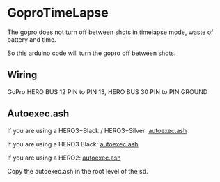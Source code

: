 GoproTimeLapse
==============

The gopro does not turn off between shots in timelapse mode, waste of battery and time.

So this arduino code will turn the gopro off between shots.

Wiring
------

GoPro HERO BUS 12 PIN to PIN 13, HERO BUS 30 PIN to PIN GROUND

Autoexec.ash
-------------

If you are using a HERO3+Black / HERO3+Silver: [autoexec.ash](https://github.com/KonradIT/arduino-gopro/tree/master/H3PlusB--H3PlusS)

If you are using a HERO3 Black: [autoexec.ash](https://github.com/KonradIT/arduino-gopro/tree/master/H3B)

If you are using a HERO2: [autoexec.ash](https://github.com/KonradIT/arduino-gopro/tree/master/H2)

Copy the autoexec.ash in the root level of the sd.
